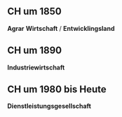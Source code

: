 ## CH um 1850
**Agrar** **Wirtschaft** / **Entwicklingsland** 

## CH um 1890
**Industriewirtschaft** 

## CH um 1980 bis Heute
**Dienstleistungsgesellschaft** 